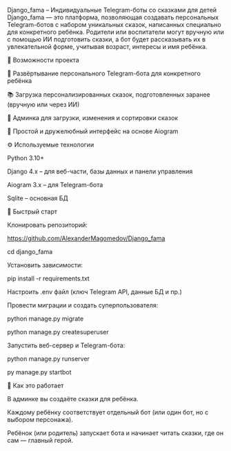 Django_fama – Индивидуальные Telegram-боты со сказками для детей
Django_fama — это платформа, позволяющая создавать персональных Telegram-ботов с набором уникальных сказок, написанных специально для конкретного ребёнка. Родители или воспитатели могут вручную или с помощью ИИ подготовить сказки, а бот будет рассказывать их в увлекательной форме, учитывая возраст, интересы и имя ребёнка.

🌟 Возможности проекта

🤖 Развёртывание персонального Telegram-бота для конкретного ребёнка

📚 Загрузка персонализированных сказок, подготовленных заранее (вручную или через ИИ)

📂 Админка для загрузки, изменения и сортировки сказок

💬 Простой и дружелюбный интерфейс на основе Aiogram


⚙️ Используемые технологии

Python 3.10+

Django 4.x – для веб-части, базы данных и панели управления

Aiogram 3.x – для Telegram-бота

Sqlite – основная БД


🚀 Быстрый старт

Клонировать репозиторий:

https://github.com/AlexanderMagomedov/Django_fama

cd django_fama


Установить зависимости:

pip install -r requirements.txt

Настроить .env файл (ключ Telegram API, данные БД и пр.)


Провести миграции и создать суперпользователя:

python manage.py migrate

python manage.py createsuperuser


Запустить веб-сервер и Telegram-бота:

python manage.py runserver

py manage.py startbot


👶 Как это работает

В админке вы создаёте сказки для ребёнка.

Каждому ребёнку соответствует отдельный бот (или один бот, но с выбором персонажа).

Ребёнок (или родитель) запускает бота и начинает читать сказки, где он сам — главный герой.

